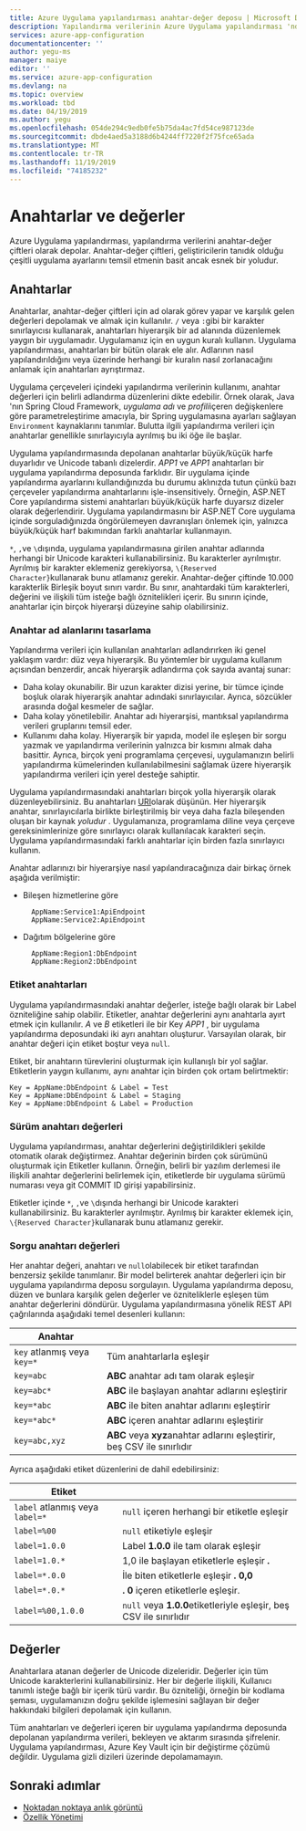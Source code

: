 ```yaml
---
title: Azure Uygulama yapılandırması anahtar-değer deposu | Microsoft Docs
description: Yapılandırma verilerinin Azure Uygulama yapılandırması 'nda nasıl depolanabileceğini gösteren bir genel bakış
services: azure-app-configuration
documentationcenter: ''
author: yegu-ms
manager: maiye
editor: ''
ms.service: azure-app-configuration
ms.devlang: na
ms.topic: overview
ms.workload: tbd
ms.date: 04/19/2019
ms.author: yegu
ms.openlocfilehash: 054de294c9edb0fe5b75da4ac7fd54ce987123de
ms.sourcegitcommit: dbde4aed5a3188d6b4244ff7220f2f75fce65ada
ms.translationtype: MT
ms.contentlocale: tr-TR
ms.lasthandoff: 11/19/2019
ms.locfileid: "74185232"
---
```

# <a name="keys-and-values"></a>Anahtarlar ve değerler

Azure Uygulama yapılandırması, yapılandırma verilerini anahtar-değer çiftleri olarak depolar. Anahtar-değer çiftleri, geliştiricilerin tanıdık olduğu çeşitli uygulama ayarlarını temsil etmenin basit ancak esnek bir yoludur.

## <a name="keys"></a>Anahtarlar

Anahtarlar, anahtar-değer çiftleri için ad olarak görev yapar ve karşılık gelen değerleri depolamak ve almak için kullanılır. `/` veya `:`gibi bir karakter sınırlayıcısı kullanarak, anahtarları hiyerarşik bir ad alanında düzenlemek yaygın bir uygulamadır. Uygulamanız için en uygun kuralı kullanın. Uygulama yapılandırması, anahtarları bir bütün olarak ele alır. Adlarının nasıl yapılandırıldığını veya üzerinde herhangi bir kuralın nasıl zorlanacağını anlamak için anahtarları ayrıştırmaz.

Uygulama çerçeveleri içindeki yapılandırma verilerinin kullanımı, anahtar değerleri için belirli adlandırma düzenlerini dikte edebilir. Örnek olarak, Java 'nın Spring Cloud Framework, *uygulama adı* ve *profili*içeren değişkenlere göre parametreleştirime amacıyla, bir Spring uygulamasına ayarları sağlayan `Environment` kaynaklarını tanımlar. Bulutta ilgili yapılandırma verileri için anahtarlar genellikle sınırlayıcıyla ayrılmış bu iki öğe ile başlar.

Uygulama yapılandırmasında depolanan anahtarlar büyük/küçük harfe duyarlıdır ve Unicode tabanlı dizelerdir. *APP1* ve *APP1* anahtarları bir uygulama yapılandırma deposunda farklıdır. Bir uygulama içinde yapılandırma ayarlarını kullandığınızda bu durumu aklınızda tutun çünkü bazı çerçeveler yapılandırma anahtarlarını işle-insensitively. Örneğin, ASP.NET Core yapılandırma sistemi anahtarları büyük/küçük harfe duyarsız dizeler olarak değerlendirir. Uygulama yapılandırmasını bir ASP.NET Core uygulama içinde sorguladığınızda öngörülemeyen davranışları önlemek için, yalnızca büyük/küçük harf bakımından farklı anahtarlar kullanmayın.

`*`, `,`ve `\`dışında, uygulama yapılandırmasına girilen anahtar adlarında herhangi bir Unicode karakteri kullanabilirsiniz. Bu karakterler ayrılmıştır. Ayrılmış bir karakter eklemeniz gerekiyorsa, `\{Reserved Character}`kullanarak bunu atlamanız gerekir. Anahtar-değer çiftinde 10.000 karakterlik Birleşik boyut sınırı vardır. Bu sınır, anahtardaki tüm karakterleri, değerini ve ilişkili tüm isteğe bağlı öznitelikleri içerir. Bu sınırın içinde, anahtarlar için birçok hiyerarşi düzeyine sahip olabilirsiniz.

### <a name="design-key-namespaces"></a>Anahtar ad alanlarını tasarlama

Yapılandırma verileri için kullanılan anahtarları adlandırırken iki genel yaklaşım vardır: düz veya hiyerarşik. Bu yöntemler bir uygulama kullanım açısından benzerdir, ancak hiyerarşik adlandırma çok sayıda avantaj sunar:

* Daha kolay okunabilir. Bir uzun karakter dizisi yerine, bir tümce içinde boşluk olarak hiyerarşik anahtar adındaki sınırlayıcılar. Ayrıca, sözcükler arasında doğal kesmeler de sağlar.
* Daha kolay yönetilebilir. Anahtar adı hiyerarşisi, mantıksal yapılandırma verileri gruplarını temsil eder.
* Kullanımı daha kolay. Hiyerarşik bir yapıda, model ile eşleşen bir sorgu yazmak ve yapılandırma verilerinin yalnızca bir kısmını almak daha basittir. Ayrıca, birçok yeni programlama çerçevesi, uygulamanızın belirli yapılandırma kümelerinden kullanılabilmesini sağlamak üzere hiyerarşik yapılandırma verileri için yerel desteğe sahiptir.

Uygulama yapılandırmasındaki anahtarları birçok yolla hiyerarşik olarak düzenleyebilirsiniz. Bu anahtarları [URI](https://en.wikipedia.org/wiki/Uniform_Resource_Identifier)olarak düşünün. Her hiyerarşik anahtar, sınırlayıcılarla birlikte birleştirilmiş bir veya daha fazla bileşenden oluşan bir kaynak *yoludur* . Uygulamanıza, programlama diline veya çerçeve gereksinimlerinize göre sınırlayıcı olarak kullanılacak karakteri seçin. Uygulama yapılandırmasındaki farklı anahtarlar için birden fazla sınırlayıcı kullanın.

Anahtar adlarınızı bir hiyerarşiye nasıl yapılandıracağınıza dair birkaç örnek aşağıda verilmiştir:

* Bileşen hizmetlerine göre

        AppName:Service1:ApiEndpoint
        AppName:Service2:ApiEndpoint

* Dağıtım bölgelerine göre

        AppName:Region1:DbEndpoint
        AppName:Region2:DbEndpoint

### <a name="label-keys"></a>Etiket anahtarları

Uygulama yapılandırmasındaki anahtar değerler, isteğe bağlı olarak bir Label özniteliğine sahip olabilir. Etiketler, anahtar değerlerini aynı anahtarla ayırt etmek için kullanılır. *A* ve *B* etiketleri ile bir Key *APP1* , bir uygulama yapılandırma deposundaki iki ayrı anahtarı oluşturur. Varsayılan olarak, bir anahtar değeri için etiket boştur veya `null`.

Etiket, bir anahtarın türevlerini oluşturmak için kullanışlı bir yol sağlar. Etiketlerin yaygın kullanımı, aynı anahtar için birden çok ortam belirtmektir:

    Key = AppName:DbEndpoint & Label = Test
    Key = AppName:DbEndpoint & Label = Staging
    Key = AppName:DbEndpoint & Label = Production

### <a name="version-key-values"></a>Sürüm anahtarı değerleri

Uygulama yapılandırması, anahtar değerlerini değiştirildikleri şekilde otomatik olarak değiştirmez. Anahtar değerinin birden çok sürümünü oluşturmak için Etiketler kullanın. Örneğin, belirli bir yazılım derlemesi ile ilişkili anahtar değerlerini belirlemek için, etiketlerde bir uygulama sürümü numarası veya git COMMIT ID girişi yapabilirsiniz.

Etiketler içinde `*`, `,`ve `\`dışında herhangi bir Unicode karakteri kullanabilirsiniz. Bu karakterler ayrılmıştır. Ayrılmış bir karakter eklemek için, `\{Reserved Character}`kullanarak bunu atlamanız gerekir.

### <a name="query-key-values"></a>Sorgu anahtarı değerleri

Her anahtar değeri, anahtarı ve `null`olabilecek bir etiket tarafından benzersiz şekilde tanımlanır. Bir model belirterek anahtar değerleri için bir uygulama yapılandırma deposu sorgulayın. Uygulama yapılandırma deposu, düzen ve bunlara karşılık gelen değerler ve özniteliklerle eşleşen tüm anahtar değerlerini döndürür. Uygulama yapılandırmasına yönelik REST API çağrılarında aşağıdaki temel desenleri kullanın:

| Anahtar | |
|---|---|
| `key` atlanmış veya `key=*` | Tüm anahtarlarla eşleşir |
| `key=abc` | **ABC** anahtar adı tam olarak eşleşir |
| `key=abc*` | **ABC** ile başlayan anahtar adlarını eşleştirir |
| `key=*abc` | **ABC** ile biten anahtar adlarını eşleştirir |
| `key=*abc*` | **ABC** içeren anahtar adlarını eşleştirir |
| `key=abc,xyz` | **ABC** veya **xyz**anahtar adlarını eşleştirir, beş CSV ile sınırlıdır |

Ayrıca aşağıdaki etiket düzenlerini de dahil edebilirsiniz:

| Etiket | |
|---|---|
| `label` atlanmış veya `label=*` | `null` içeren herhangi bir etiketle eşleşir |
| `label=%00` | `null` etiketiyle eşleşir |
| `label=1.0.0` | Label **1.0.0** ile tam olarak eşleşir |
| `label=1.0.*` | 1,0 ile başlayan etiketlerle eşleşir **.** |
| `label=*.0.0` | İle biten etiketlerle eşleşir **. 0,0** |
| `label=*.0.*` | **. 0** içeren etiketlerle eşleşir. |
| `label=%00,1.0.0` | `null` veya **1.0.0**etiketleriyle eşleşir, beş CSV ile sınırlıdır |

## <a name="values"></a>Değerler

Anahtarlara atanan değerler de Unicode dizeleridir. Değerler için tüm Unicode karakterlerini kullanabilirsiniz. Her bir değerle ilişkili, Kullanıcı tanımlı isteğe bağlı bir içerik türü vardır. Bu özniteliği, örneğin bir kodlama şeması, uygulamanızın doğru şekilde işlemesini sağlayan bir değer hakkındaki bilgileri depolamak için kullanın.

Tüm anahtarları ve değerleri içeren bir uygulama yapılandırma deposunda depolanan yapılandırma verileri, bekleyen ve aktarım sırasında şifrelenir. Uygulama yapılandırması, Azure Key Vault için bir değiştirme çözümü değildir. Uygulama gizli dizileri üzerinde depolamamayın.

## <a name="next-steps"></a>Sonraki adımlar

* [Noktadan noktaya anlık görüntü](./concept-point-time-snapshot.md)  
* [Özellik Yönetimi](./concept-feature-management.md)  
